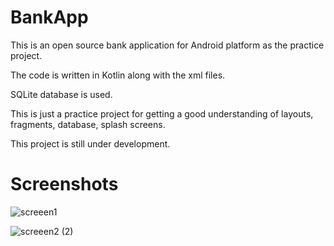 # BankApp
This is an open source bank application for Android platform as the practice project. 

The code is written in Kotlin along with the xml files.

SQLite database is used.

This is just a practice project for getting a good understanding of layouts, fragments, database, splash screens.

This project is still under development.

# Screenshots
![screeen1](https://github.com/sarwataijaz/BankApp/assets/124436066/ca7b7d6c-ae0c-4f4e-8f0e-3834b9608525)

![screeen2 (2)](https://github.com/sarwataijaz/BankApp/assets/124436066/cc62708f-0f89-487c-a44f-1329f52edc6b)




